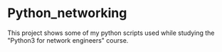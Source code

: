 # Python_networking

This project shows some of my python scripts used while studying the "Python3 for network engineers" course.
